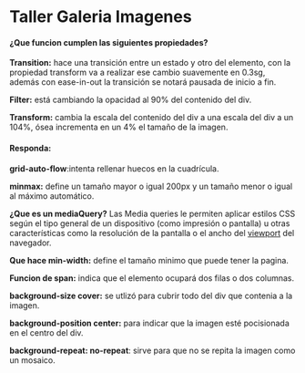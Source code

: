 # Taller Galeria Imagenes

#### ¿Que funcion cumplen las siguientes propiedades?

**Transition:** hace una transición entre un estado y otro del elemento, con la propiedad transform va a realizar ese cambio suavemente en 0.3sg, además con ease-in-out la transición se notará pausada de inicio a fin.

 **Filter:** está cambiando la opacidad al 90% del contenido del div.

**Transform:** cambia la escala del contenido del div a una escala del div a un 104%, ósea incrementa en un 4% el tamaño de la imagen.

#### Responda:

**grid-auto-flow**:intenta rellenar huecos en la cuadrícula.

**minmax:** define un tamaño mayor o igual 200px y un tamaño menor o igual al máximo automático.

**¿Que es un mediaQuery?** Las Media queries le permiten aplicar estilos CSS según el tipo general de un dispositivo (como impresión o pantalla) u otras características como la resolución de la pantalla o el ancho del [viewport](https://developer.mozilla.org/es/docs/Glossary/Viewport) del navegador.

 **Que hace min-width:** define el tamaño minimo que puede tener la pagina.

**Funcion de span:** indica que el elemento ocupará dos filas o  dos columnas.

**background-size cover:** se utlizó para cubrir todo del div que contenia a la imagen.

**background-position center:** para indicar que la imagen esté pocisionada en el centro del div.

**background-repeat: no-repeat**: sirve para que no se repita la imagen como un mosaico.